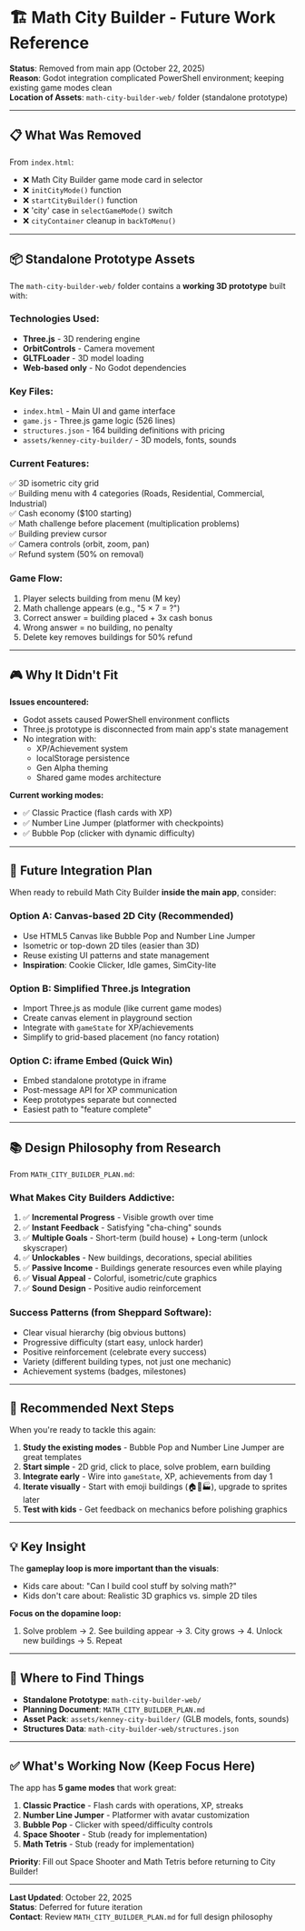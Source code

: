 # 🏗️ Math City Builder - Future Work Reference

**Status**: Removed from main app (October 22, 2025)  
**Reason**: Godot integration complicated PowerShell environment; keeping existing game modes clean  
**Location of Assets**: `math-city-builder-web/` folder (standalone prototype)

---

## 📋 What Was Removed

From `index.html`:
- ❌ Math City Builder game mode card in selector
- ❌ `initCityMode()` function
- ❌ `startCityBuilder()` function  
- ❌ 'city' case in `selectGameMode()` switch
- ❌ `cityContainer` cleanup in `backToMenu()`

---

## 📦 Standalone Prototype Assets

The `math-city-builder-web/` folder contains a **working 3D prototype** built with:

### Technologies Used:
- **Three.js** - 3D rendering engine
- **OrbitControls** - Camera movement
- **GLTFLoader** - 3D model loading
- **Web-based only** - No Godot dependencies

### Key Files:
- `index.html` - Main UI and game interface
- `game.js` - Three.js game logic (526 lines)
- `structures.json` - 164 building definitions with pricing
- `assets/kenney-city-builder/` - 3D models, fonts, sounds

### Current Features:
✅ 3D isometric city grid  
✅ Building menu with 4 categories (Roads, Residential, Commercial, Industrial)  
✅ Cash economy ($100 starting)  
✅ Math challenge before placement (multiplication problems)  
✅ Building preview cursor  
✅ Camera controls (orbit, zoom, pan)  
✅ Refund system (50% on removal)  

### Game Flow:
1. Player selects building from menu (M key)
2. Math challenge appears (e.g., "5 × 7 = ?")
3. Correct answer = building placed + 3x cash bonus
4. Wrong answer = no building, no penalty
5. Delete key removes buildings for 50% refund

---

## 🎮 Why It Didn't Fit

**Issues encountered:**
- Godot assets caused PowerShell environment conflicts
- Three.js prototype is disconnected from main app's state management
- No integration with:
  - XP/Achievement system
  - localStorage persistence  
  - Gen Alpha theming
  - Shared game modes architecture

**Current working modes:**
- ✅ Classic Practice (flash cards with XP)
- ✅ Number Line Jumper (platformer with checkpoints)
- ✅ Bubble Pop (clicker with dynamic difficulty)

---

## 🚀 Future Integration Plan

When ready to rebuild Math City Builder **inside the main app**, consider:

### Option A: Canvas-based 2D City (Recommended)
- Use HTML5 Canvas like Bubble Pop and Number Line Jumper
- Isometric or top-down 2D tiles (easier than 3D)
- Reuse existing UI patterns and state management
- **Inspiration**: Cookie Clicker, Idle games, SimCity-lite

### Option B: Simplified Three.js Integration
- Import Three.js as module (like current game modes)
- Create canvas element in playground section
- Integrate with `gameState` for XP/achievements
- Simplify to grid-based placement (no fancy rotation)

### Option C: iframe Embed (Quick Win)
- Embed standalone prototype in iframe
- Post-message API for XP communication
- Keep prototypes separate but connected
- Easiest path to "feature complete"

---

## 📚 Design Philosophy from Research

From `MATH_CITY_BUILDER_PLAN.md`:

### What Makes City Builders Addictive:
1. ✅ **Incremental Progress** - Visible growth over time
2. ✅ **Instant Feedback** - Satisfying "cha-ching" sounds
3. ✅ **Multiple Goals** - Short-term (build house) + Long-term (unlock skyscraper)
4. ✅ **Unlockables** - New buildings, decorations, special abilities
5. ✅ **Passive Income** - Buildings generate resources even while playing
6. ✅ **Visual Appeal** - Colorful, isometric/cute graphics
7. ✅ **Sound Design** - Positive audio reinforcement

### Success Patterns (from Sheppard Software):
- Clear visual hierarchy (big obvious buttons)
- Progressive difficulty (start easy, unlock harder)
- Positive reinforcement (celebrate every success)
- Variety (different building types, not just one mechanic)
- Achievement systems (badges, milestones)

---

## 🎯 Recommended Next Steps

When you're ready to tackle this again:

1. **Study the existing modes** - Bubble Pop and Number Line Jumper are great templates
2. **Start simple** - 2D grid, click to place, solve problem, earn building
3. **Integrate early** - Wire into `gameState`, XP, achievements from day 1
4. **Iterate visually** - Start with emoji buildings (🏠🏢🏭), upgrade to sprites later
5. **Test with kids** - Get feedback on mechanics before polishing graphics

---

## 💡 Key Insight

The **gameplay loop is more important than the visuals**:
- Kids care about: "Can I build cool stuff by solving math?"
- Kids don't care about: Realistic 3D graphics vs. simple 2D tiles

**Focus on the dopamine loop:**
1. Solve problem → 2. See building appear → 3. City grows → 4. Unlock new buildings → 5. Repeat

---

## 📁 Where to Find Things

- **Standalone Prototype**: `math-city-builder-web/`
- **Planning Document**: `MATH_CITY_BUILDER_PLAN.md`
- **Asset Pack**: `assets/kenney-city-builder/` (GLB models, fonts, sounds)
- **Structures Data**: `math-city-builder-web/structures.json`

---

## ✅ What's Working Now (Keep Focus Here)

The app has **5 game modes** that work great:

1. **Classic Practice** - Flash cards with operations, XP, streaks
2. **Number Line Jumper** - Platformer with avatar customization
3. **Bubble Pop** - Clicker with speed/difficulty controls
4. **Space Shooter** - Stub (ready for implementation)
5. **Math Tetris** - Stub (ready for implementation)

**Priority**: Fill out Space Shooter and Math Tetris before returning to City Builder!

---

**Last Updated**: October 22, 2025  
**Status**: Deferred for future iteration  
**Contact**: Review `MATH_CITY_BUILDER_PLAN.md` for full design philosophy
